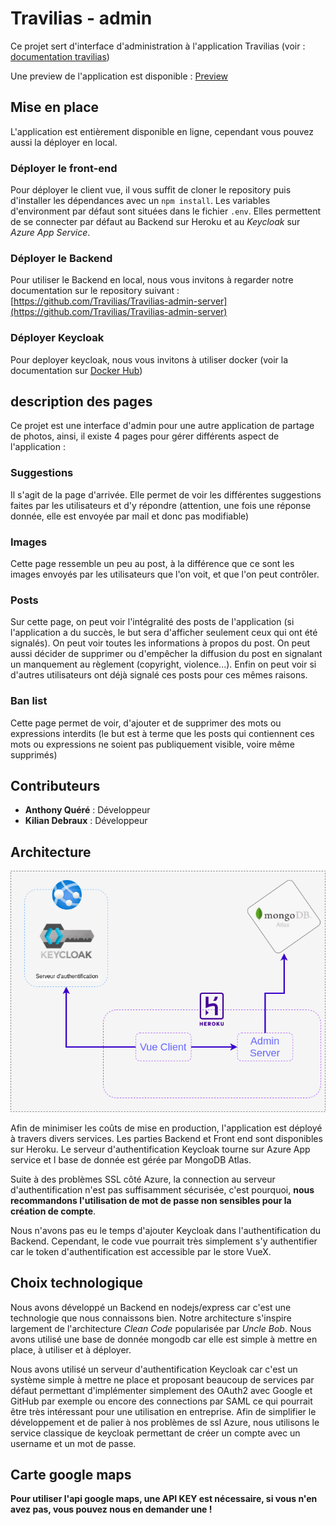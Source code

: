 # Travilias - admin

Ce projet sert d'interface d'administration à l'application Travilias (voir : [documentation travilias](./docs/Travilias.md))

Une preview de l'application est disponible : [Preview](http://admin.travilias.com)

## Mise en place

L'application est entièrement disponible en ligne, cependant vous pouvez aussi la déployer en local. 

### Déployer le front-end
Pour déployer le client vue, il vous suffit de cloner le repository puis d'installer les dépendances avec un `npm install`. Les variables d'environment par défaut sont situées dans le fichier `.env`. Elles permettent de se connecter par défaut au Backend sur Heroku et au *Keycloak* sur *Azure App Service*.

### Déployer le Backend
Pour utiliser le Backend en local, nous vous invitons à regarder notre documentation sur le repository suivant : [https://github.com/Travilias/Travilias-admin-server](https://github.com/Travilias/Travilias-admin-server)

### Déployer Keycloak
Pour deployer keycloak, nous vous invitons à utiliser docker (voir la documentation sur [Docker Hub](https://hub.docker.com/r/jboss/keycloak/))

## description des pages

Ce projet est une interface d'admin pour une autre application de partage de photos, ainsi, il existe 4 pages pour gérer différents aspect de l'application :

### Suggestions

Il s'agit de la page d'arrivée. Elle permet de voir les différentes suggestions faites par les utilisateurs et d'y répondre (attention, une fois une réponse donnée, elle est envoyée par mail et donc pas modifiable)

### Images

Cette page ressemble un peu au post, à la différence que ce sont les images envoyés par les utilisateurs que l'on voit, et que l'on peut contrôler.

### Posts

Sur cette page, on peut voir l'intégralité des posts de l'application (si l'application a du succès, le but sera d'afficher seulement ceux qui ont été signalés). On peut voir toutes les informations à propos du post. On peut aussi décider de supprimer ou d'empêcher la diffusion du post en signalant un manquement au règlement (copyright, violence...). Enfin on peut voir si d'autres utilisateurs ont déjà signalé ces posts pour ces mêmes raisons.

### Ban list

Cette page permet de voir, d'ajouter et de supprimer des mots ou expressions interdits (le but est à terme que les posts qui contiennent ces mots ou expressions ne soient pas publiquement visible, voire même supprimés)

## Contributeurs

- **Anthony Quéré** : Développeur
- **Kilian Debraux** : Développeur

## Architecture
![Schema d'architecture](./docs/architecture.png)

Afin de minimiser les coûts de mise en production, l'application est déployé à travers divers services. Les parties Backend et Front end sont disponibles sur Heroku. Le serveur d'authentification Keycloak tourne sur Azure App service et l base de donnée est gérée par MongoDB Atlas. 

Suite à des problèmes SSL côté Azure, la connection au serveur d'authentification n'est pas suffisamment sécurisée, c'est pourquoi, **nous recommandons l'utilisation de mot de passe non sensibles pour la création de compte**. 

Nous n'avons pas eu le temps d'ajouter Keycloak dans l'authentification du Backend. Cependant, le code vue pourrait très simplement s'y authentifier car le token d'authentification est accessible par le store VueX.

## Choix technologique
Nous avons développé un Backend en nodejs/express car c'est une technologie que nous connaissons bien. Notre architecture s'inspire largement de l'architecture *Clean Code* popularisée par *Uncle Bob*. Nous avons utilisé une base de donnée mongodb car elle est simple à mettre en place, à utiliser et à déployer.

Nous avons utilisé un serveur d'authentification Keycloak car c'est un système simple à mettre ne place et proposant beaucoup de services par défaut permettant d'implémenter simplement des OAuth2 avec Google et GitHub par exemple ou encore des connections par SAML ce qui pourrait être très intéressant pour une utilisation en entreprise. Afin de simplifier le développement et de palier à nos problèmes de ssl Azure, nous utilisons le service classique de keycloak permettant de créer un compte avec un username et un mot de passe.

## Carte google maps

**Pour utiliser l'api google maps, une API KEY est nécessaire, si vous n'en avez pas, vous pouvez nous en demander une !**
